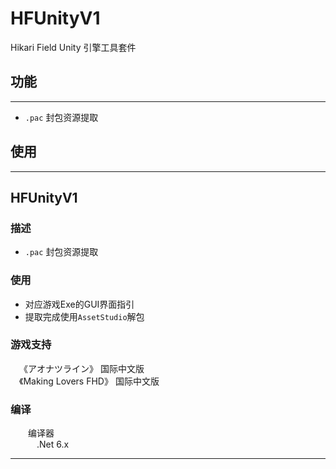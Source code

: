 # HFUnityV1

Hikari Field Unity 引擎工具套件<br>

## 功能
---
* `.pac` 封包资源提取

## 使用
---

## HFUnityV1
### 描述
* `.pac` 封包资源提取
### 使用
* 对应游戏Exe的GUI界面指引
* 提取完成使用`AssetStudio`解包
### 游戏支持
&emsp;《アオナツライン》 国际中文版<br>
&emsp;《Making Lovers FHD》 国际中文版<br>
### 编译
&emsp;&emsp;编译器<br>
&emsp;&emsp;&emsp;.Net 6.x<br>

---
